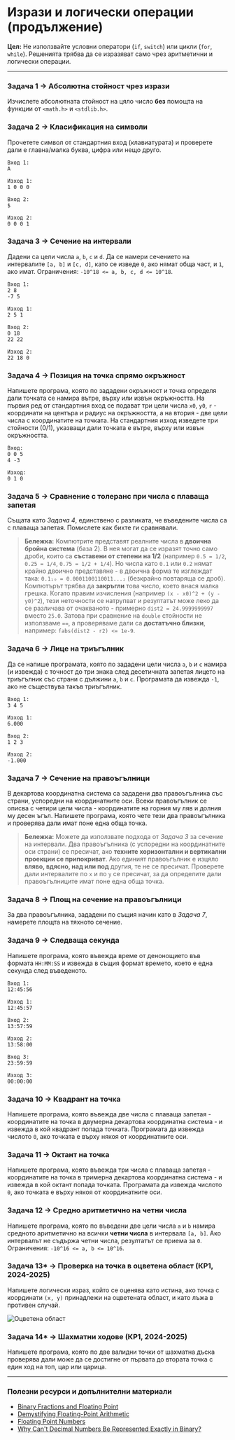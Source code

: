 # Изрази и логически операции (продължение)

**Цел:** Не използвайте условни оператори (`if`, `switch`) или цикли (`for`, `while`). Решенията трябва да се изразяват само чрез аритметични и логически операции.

---

### Задача 1 → Абсолютна стойност чрез изрази

Изчислете абсолютната стойност на цяло число **без** помощта на функции от `<math.h>` и `<stdlib.h>`.

### Задача 2 → Класификация на символи

Прочетете символ от стандартния вход (клавиатурата) и проверете дали е главна/малка буква, цифра
или нещо друго.

```
Вход 1:
A

Изход 1:
1 0 0 0

Вход 2:
$

Изход 2:
0 0 0 1
```

### Задача 3 → Сечение на интервали

Дадени са цели числа `a`, `b`, `c` и `d`. Да се намери сечението на интервалите `[a, b]` и `[c, d]`, като се изведе `0`, ако нямат обща част, и `1`, ако имат. Ограничения: `-10^18 <= a, b, c, d <= 10^18`.

```
Вход 1:
2 8
-7 5

Изход 1:
2 5 1

Вход 2:
0 18
22 22

Изход 2:
22 18 0
```

### Задача 4 → Позиция на точка спрямо окръжност

Напишете програма, която по зададени окръжност и точка определя дали точката се намира вътре, върху или извън окръжността. На първия ред от стандартния вход се подават три цели числа `x0`, `y0`, `r` - координати на центъра и радиус на окръжността, а на втория - две цели числа с координатите на точката. На стандартния изход изведете три стойности (0/1), указващи дали точката е вътре, върху или извън окръжността.

```
Вход:
0 0 5
4 -3

Изход:
0 1 0
```

### Задача 5 → Сравнение с толеранс при числа с плаваща запетая

Същата като *Задача 4*, единствено с разликата, че въведените числа са с плаваща запетая. Помислете как бихте ги сравнявали.

> **Бележка:** Компютрите представят реалните числа в **двоична бройна система** (база 2). В нея могат да се изразят точно само дроби, които са **съставени от степени на 1/2** (например `0.5 = 1/2`, `0.25 = 1/4`, `0.75 = 1/2 + 1/4`). Но числа като `0.1` или `0.2` нямат крайно двоично представяне - в двоична форма те изглеждат така: `0.1₁₀ = 0.0001100110011...₂` (безкрайно повтаряща се дроб). Компютърът трябва да **закръгли** това число, което внася малка грешка. Когато правим изчисления (например `(x - x0)^2 + (y - y0)^2`), тези неточности се натрупват и резултатът може леко да се различава от очакваното - примерно `dist2 = 24.9999999997` вместо `25.0`. Затова при сравнение на `double` стойности не използваме `==`, а проверяваме дали са **достатъчно близки**, например: `fabs(dist2 - r2) <= 1e-9`.

### Задача 6 → Лице на триъгълник

Да се напише програмата, която по зададени цели числа `a`, `b` и `c` намира (и извежда) с точност до три знака след десетичната запетая лицето на триъгълник със страни с дължини `a`, `b` и `c`. Програмата да извежда `-1`, ако не съществува такъв триъгълник.

```
Вход 1:
3 4 5

Изход 1:
6.000

Вход 2:
1 2 3

Изход 2:
-1.000
```

### Задача 7 → Сечение на правоъгълници

В декартова координатна система са зададени два правоъгълника със страни, успоредни на координатните оси. Всеки правоъгълник се описва с четири цели числа - координатите на горния му ляв и долния му десен ъгъл. Напишете програма, която чете тези два правоъгълника и проверява дали имат поне една обща точка.

> **Бележка:** Можете да използвате подхода от *Задача 3* за сечение на интервали. Два правоъгълника (с успоредни на координатните оси страни) се пресичат, ако **техните хоризонтални и вертикални проекции се припокриват**. Ако единият правоъгълник е изцяло **вляво, вдясно, над или под** другия, те не се пресичат. Проверете дали интервалите по `x` и по `y` се пресичат, за да определите дали правоъгълниците имат поне една обща точка.

### Задача 8 → Площ на сечение на правоъгълници

За два правоъгълника, зададени по същия начин като в *Задача 7*, намерете площта на тяхното сечение.

### Задача 9 → Следваща секунда

Напишете програма, която въвежда време от денонощието във формата `HH:MM:SS` и извежда в същия формат времето, което е една секунда след въведеното.

```
Вход 1:
12:45:56

Изход 1:
12:45:57

Вход 2:
13:57:59

Изход 2:
13:58:00

Вход 3:
23:59:59

Изход 3:
00:00:00
```

### Задача 10 → Квадрант на точка

Напишете програма, която въвежда две числа с плаваща запетая - координатите на точка в двумерна декартова координатна система - и извежда в кой квадрант попада точката. Програмата да извежда числото `0`, ако точката е върху някоя от координатните оси.

### Задача 11 → Октант на точка

Напишете програма, която въвежда три числа с плаваща запетая - координатите на точка в тримерна декартова координатна система - и извежда в кой октант попада точката. Програмата да извежда числото `0`, ако точката е върху някоя от координатните оси.

### Задача 12 → Средно аритметично на четни числа

Напишете програма, която по въведени две цели числа `a` и `b` намира средното аритметично на всички **четни числа** в интервала `[a, b]`. Ако интервалът не съдържа четни числа, резултатът се приема за `0`. Ограничения: `-10^16 <= a, b <= 10^16`.

### Задача 13* → Проверка на точка в оцветена област (КР1, 2024-2025)

Напишете логически израз, който се оценява като истина, ако точка с координати `(x, y)` принадлежи на оцветената област, и като лъжа в противен случай.

![Оцветена област](./images/colored_area.png)

### Задача 14* → Шахматни ходове (КР1, 2024-2025)

Напишете програма, която по две валидни точки от шахматна дъска проверява дали може да се достигне от първата до втората точка с един ход на топ, цар или царица.

---

### Полезни ресурси и допълнителни материали

- [Binary Fractions and Floating Point](https://ryanstutorials.net/binary-tutorial/binary-floating-point.php)
- [Demystifying Floating-Point Arithmetic](https://medium.com/@olivier.s/demystifying-floating-point-arithmetic-why-0-1-0-2-0-3-673b9c4bcf9a)
- [Floating Point Numbers](https://www.learncpp.com/cpp-tutorial/floating-point-numbers/)
- [Why Can't Decimal Numbers Be Represented Exactly in Binary?](https://stackoverflow.com/questions/1089018/why-cant-decimal-numbers-be-represented-exactly-in-binary)
